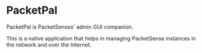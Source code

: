 # PacketPal

PacketPal is PacketSenses' admin GUI companion.

This is a native application that helps in managing PacketSense instances in the network and over the Internet.
